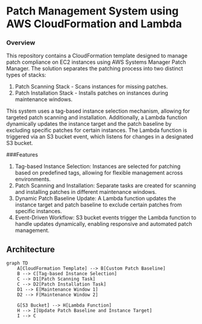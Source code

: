 # Patch Management System using AWS CloudFormation and Lambda
### Overview
This repository contains a CloudFormation template designed to manage patch compliance on EC2 instances using AWS Systems Manager Patch Manager. The solution separates the patching process into two distinct types of stacks:

1. Patch Scanning Stack - Scans instances for missing patches.
2. Patch Installation Stack - Installs patches on instances during maintenance windows.

This system uses a tag-based instance selection mechanism, allowing for targeted patch scanning and installation. Additionally, a Lambda function dynamically updates the instance target and the patch baseline by excluding specific patches for certain instances. The Lambda function is triggered via an S3 bucket event, which listens for changes in a designated S3 bucket.

###Features

1. Tag-based Instance Selection: Instances are selected for patching based on predefined tags, allowing for flexible management across environments.
2. Patch Scanning and Installation: Separate tasks are created for scanning and installing patches in different maintenance windows.
3. Dynamic Patch Baseline Update: A Lambda function updates the instance target and patch baseline to exclude certain patches from specific instances.
4. Event-Driven Workflow: S3 bucket events trigger the Lambda function to handle updates dynamically, enabling responsive and automated patch management.

## Architecture

```
graph TD
    A[CloudFormation Template] --> B[Custom Patch Baseline]
    B --> C[Tag-based Instance Selection]
    C --> D1[Patch Scanning Task]
    C --> D2[Patch Installation Task]
    D1 --> E[Maintenance Window 1]
    D2 --> F[Maintenance Window 2]

    G[S3 Bucket] --> H[Lambda Function]
    H --> I[Update Patch Baseline and Instance Target]
    I --> C

```    
